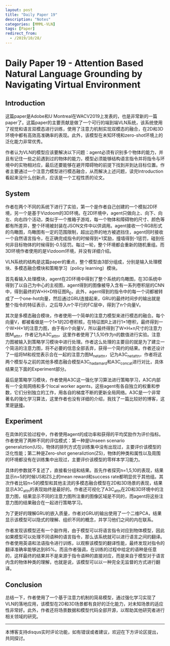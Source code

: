 ```yaml
---
layout: post
title: "Daily Paper 19"
description: "Notes"
categories: [MMML-VLN]
tags: [Paper]
redirect_from:
  - /2019/10/28/
---
```


# Daily Paper 19 - Attention Based Natural Language Grounding by Navigating Virtual Environment  

## Introduction  

这篇paper是Adobe和U Montreal在WACV2019上发表的，也是非常新的一篇paper了。这篇paper的主要贡献是做了一个可行的端到端VLN系统，该系统使用了视觉和语言双模态进行训练，使用了注意力机制实现双模态的融合，在2D和3D环境中都有高效高准确率的表现。此外，该模型在未知环境和zero-shot环境上的泛化能力非常优秀。  

作者认为VLN的模型应该要解决以下问题：agent必须有识别多个物体的能力，并且有记住一些之前遇到过的物体的能力，模型必须能够结构语言指令并将指令与环境中的实物相对应，最后还要能够在避开障碍物的前提下找到并到达目标位置。作者主要通过一个注意力模型进行模态融合，从而解决上述问题，读完Introduction看起来没什么创新点，应该是一个工程性质的论文。  

## System  

作者在两个不同的系统下进行了实验，第一个是作者自己创建的一个模拟2D环境，另一个是基于Vizdoom的3D环境。在2D环境中，agent只做向上、向下、向左、向右四个活动，类似于一个推箱子游戏，每一个物体和障碍物的尺寸、颜色等都有所差异，整个环境被封装在JSON文件中以供调用。agent接收一个RGB形式的鸟瞰图，鸟瞰图有一定的范围限制，超出边界的地方被遮挡住，agent同时接收一个自然语言指令，在正确完成指令的时候得到+1奖励，撞墙得到-1惩罚，碰到任何非目标物体的时候得到-0.5惩罚。每过一轮，整个环境都会重新的随机重组。而3D环境作者使用的是Vizdoom环境，并没有详细介绍。  

VLN系统的结构是这篇paper的重点，整个模型由3部分组成，分别是输入处理模块、多模态融合模块和策略学习（policy learning）模块。  

首先看输入处理模块，agent在2D环境中得到了整个系统的鸟瞰图，在3D系统中得到了以自己为中心的主视图，agent得到的图像被导入含有一系列卷积层的CNN中，得到最终的W×H×D特征图R<sub>E</sub>。此外，agent得到的指令中的每一个词都被转成了一个one-hot向量，然后通过GRU连接起来，GRU的最终时间步的输出就是整个指令的特征表示，之后导入n个平行的FC层中，得到了n个向量V。  

其次是多模态融合模块，作者使用一个简单的注意力模型来进行模态的融合。每个向量V，都被看做是一个1×1的2D卷积核，在特征图R上进行1×1卷积，最终得到一个W×H×1的注意力图，由于有n个向量V，所以最终得到了W×H×n尺寸的注意力图M<sub>attn</sub>，作者记为A3C<sub>attn</sub>。这里作者使用了1,5,10作为n的数值进行实验。注意力图被输入到策略学习模块中进行处理。作者这么处理的主要目的就是为了建立一个简洁的注意力图，将不必要的信息全部丢弃，获得一个简约的结果。作者还设计了一组将M和视觉表示合在一起的注意力图M<sub>netattn</sub>，记为A3C<sub>netattn</sub>，作者将这两个模型与之前的其他多模态融合模型A3C<sub>hadamard</sub>和A3C<sub>concat</sub>进行对比，具体结果见下面的Experiment部分。  

最后是策略学习模块，作者使用A3C这一强化学习算法进行策略学习，A3C内部有一个全局网络和多个local worker agents，这些agent有各自独立的权重和参数，它们分别独立的工作，用各自的梯度不断的更新全局网络。A3C是一个非常著名的强化学习算法，这里作者也没有详细的介绍，我找了一篇比较好的博客，这里是[链接](https://www.cnblogs.com/wangxiaocvpr/p/8110120.html)。  

## Experiment  

在具体的实验过程中，作者使用agent的成功率和获得的平均奖励作为评价指标。作者使用了两种不同的评估模式：第一种是Unseen scenario generaliztion(US)，物体的排列方式在训练集中没有出现过，主要评价该模型的泛化性能；第二种是Zero-shot generaliztion(ZS)，物体的种类和属性以及周围的环境都没有在训练集中出现过，主要评价该模型的零样本学习能力。  

具体的参数就不复述了，直接看分组和结果。首先作者探究n=1,5,10的表现，结果显示n=5的时候US和ZS上的mean reward和success rate都明显优于其他组。其次作者比较n=5的模型和其他主流的多模态融合模型在2D和3D场景的表现，结果显示A3C<sub>attn</sub>的表现始终是最好的。作者还可视化了A3C<sub>attn</sub>在2D和3D环境中的注意力图，结果显示不同的注意力图所注重的图像区域是不同的，而agent将这些注意力图的结果融合在一起进行策略学习。  

为了更好的理解GRU的嵌入质量，作者对GRU的输出使用了一个二维PCA，结果显示该模型可以隐式的理解、组织不同的概念，并学习他们之间的内在联系。  

作者发现该模型还有一个副作用，由于模型可以将语言指令对应到物体模型，因此如果模型可以处理不同语种的语言指令，那么该系统就可以进行语言之间的翻译。作者使用英语和法语指令进行训练，以观察该模型的翻译性能，最终发现对指令的翻译准确率能够达到85%。而且作者强调，在训练的过程中给定的语种是任意的，这样最终的结果并不是来源于指令语种的直接对应，而是来自于模型对于语言内含的物体种类的理解，也就是说，该模型可以以一种完全无监督的方式进行翻译。  

## Conclusion  

总结一下，作者使用了一个基于注意力机制的简易模型，通过强化学习实现了VLN的落地应用，该模型在2D和3D场景都有良好的泛化能力，对未知场景的适应性非常好。此外，作者还将场景数据和模型代码全部开源，以帮助其他研究者进行相关领域的研究。  

---
本博客支持disqus实时评论功能，如有错误或者建议，欢迎在下方评论区提出，共同探讨。  

